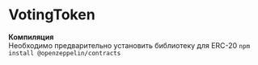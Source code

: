 # VotingToken
**Компиляция**<br/>
Необходимо предварительно установить библиотеку для ERC-20 ```npm install @openzeppelin/contracts ``` <br/>
